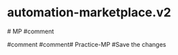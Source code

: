 # automation-marketplace.v2
#   M P 
 
 
#comment




#comment
#comment#   P r a c t i c e - M P 
 
 
#Save the changes